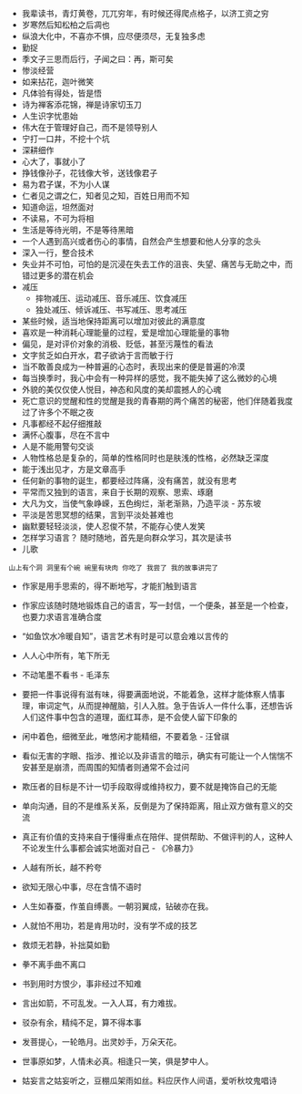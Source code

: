 * 我辈读书，青灯黄卷，兀兀穷年，有时候还得爬点格子，以济工资之穷
* 岁寒然后知松柏之后凋也
* 纵浪大化中，不喜亦不惧，应尽便须尽，无复独多虑
* 勤捉
* 季文子三思而后行，子闻之曰：再，斯可矣
* 惨淡经营
* 如来拈花，迦叶微笑
* 凡体验有得处，皆是悟
* 诗为禅客添花锦，禅是诗家切玉刀
* 人生识字忧患始
* 伟大在于管理好自己，而不是领导别人
* 宁打一口井，不挖十个坑
* 深耕细作
* 心大了，事就小了
* 挣钱像孙子，花钱像大爷，送钱像君子
* 易为君子谋，不为小人谋
* 仁者见之谓之仁，知者见之知，百姓日用而不知
* 知道命运，坦然面对
* 不读易，不可为将相
* 生活是等待光明，不是等待黑暗
* 一个人遇到高兴或者伤心的事情，自然会产生想要和他人分享的念头
* 深入一行，整合技术
* 失业并不可怕，可怕的是沉浸在失去工作的沮丧、失望、痛苦与无助之中，而错过更多的潜在机会
* 减压
  * 摔物减压、运动减压、音乐减压、饮食减压
  * 独处减压、倾诉减压、书写减压、思考减压
* 某些时候，适当地保持距离可以增加对彼此的满意度
* 喜欢是一种消耗心理能量的过程，爱是增加心理能量的事物
* 偏见，是对评价对象的消极、贬低，甚至污蔑性的看法
* 文字贫乏如白开水，君子欲讷于言而敏于行
* 当不敢善良成为一种普遍的心态时，表现出来的便是普遍的冷漠
* 每当换季时，我心中会有一种异样的感觉，我不能失掉了这么微妙的心境
* 外貌的美仅仅使人悦目，神态和风度的美却震撼人的心魂
* 死亡意识的觉醒和性的觉醒是我的青春期的两个痛苦的秘密，他们伴随着我度过了许多个不眠之夜
* 凡事都经不起仔细推敲
* 满怀心腹事，尽在不言中
* 人是不能用警句交谈
* 人物性格总是复杂的，简单的性格同时也是肤浅的性格，必然缺乏深度
* 能于浅出见才，方是文章高手
* 任何新的事物的诞生，都要经过阵痛，没有痛苦，就没有思考
* 平常而又独到的语言，来自于长期的观察、思索、琢磨
* 大凡为文，当使气象峥嵘，五色绚烂，渐老渐熟，乃造平淡 - 苏东坡
* 平淡是苦思冥想的结果，言到平淡处甚难也
* 幽默要轻轻淡淡，使人忍俊不禁，不能存心使人发笑
* 怎样学习语言？ 随时随地，首先是向群众学习，其次是读书
* 儿歌

```
山上有个洞 洞里有个碗 碗里有块肉 你吃了 我尝了 我的故事讲完了
```

* 作家是用手思索的，得不断地写，才能扪触到语言
* 作家应该随时随地锻炼自己的语言，写一封信，一个便条，甚至是一个检查，也要力求语言准确合度
* “如鱼饮水冷暖自知”，语言艺术有时是可以意会难以言传的
* 人人心中所有，笔下所无
* 不动笔墨不看书 - 毛泽东
* 要把一件事说得有滋有味，得要满面地说，不能着急，这样才能体察人情事理，审词定气，从而提神醒脑，引人入胜。急于告诉人一件什么事，还想告诉人们这件事中包含的道理，面红耳赤，是不会使人留下印象的
* 闲中着色，细微至此，唯悠闲才能精细，不要着急 - 汪曾祺



* 看似无害的字眼、指涉、推论以及非语言的暗示，确实有可能让一个人惴惴不安甚至是崩溃，而周围的知情者则通常不会过问
* 欺压者的目标是不计一切手段取得或维持权力，要不就是掩饰自己的无能
* 单向沟通，目的不是维系关系，反倒是为了保持距离，阻止双方做有意义的交流
* 真正有价值的支持来自于懂得重点在陪伴、提供帮助、不做评判的人，这种人不论发生什么事都会诚实地面对自己  - 《冷暴力》



* 人越有所长，越不矜夸
* 欲知无限心中事，尽在含情不语时
* 人生如春蚕，作茧自缚裹。一朝羽翼成，钻破亦在我。
* 人就怕不用功，若是肯用功时，没有学不成的技艺
* 救烦无若静，补拙莫如勤
* 拳不离手曲不离口
* 书到用时方恨少，事非经过不知难
* 言出如箭，不可乱发。一入人耳，有力难拔。
* 驳杂有余，精纯不足，算不得本事
* 发菩提心，一轮皓月。出灵妙手，万朵天花。
* 世事原如梦，人情未必真。相逢只一笑，俱是梦中人。
* 姑妄言之姑妄听之，豆棚瓜架雨如丝。料应厌作人间语，爱听秋坟鬼唱诗



